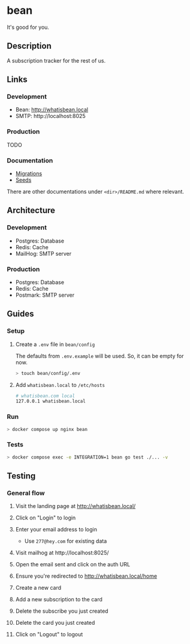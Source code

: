 # bean
It's good for you.

## Description

A subscription tracker for the rest of us.

## Links

### Development

* Bean: http://whatisbean.local
* SMTP: http://localhost:8025

### Production

TODO

### Documentation

* [Migrations](./internal/driver/migration/README.md)
* [Seeds](./internal/driver/seed/README.md)

There are other documentations under `<dir>/README.md` where relevant.

## Architecture

### Development

* Postgres: Database
* Redis: Cache
* MailHog: SMTP server

### Production

* Postgres: Database
* Redis: Cache
* Postmark: SMTP server

## Guides

### Setup

1. Create a `.env` file in `bean/config`

    The defaults from `.env.example` will be used.
    So, it can be empty for now.

    ```bash
    > touch bean/config/.env
    ```

2. Add `whatisbean.local` to `/etc/hosts`

    ```bash
    # whatisbean.com local
    127.0.0.1 whatisbean.local
    ```

### Run

```bash
> docker compose up nginx bean
```

### Tests

```bash
> docker compose exec -e INTEGRATION=1 bean go test ./... -v
```

## Testing

### General flow

1. Visit the landing page at http://whatisbean.local/

2. Click on "Login" to login

3. Enter your email address to login
    * Use `277@hey.com` for existing data

4. Visit mailhog at http://localhost:8025/

5. Open the email sent and click on the auth URL

6. Ensure you're redirected to http://whatisbean.local/home

7. Create a new card

8. Add a new subscription to the card

9. Delete the subscribe you just created

10. Delete the card you just created

11. Click on "Logout" to logout
